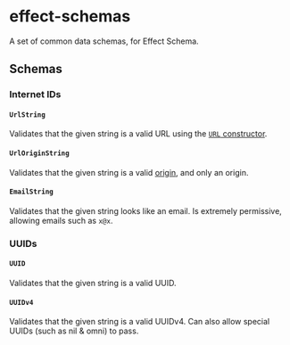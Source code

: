 # effect-schemas

A set of common data schemas, for Effect Schema.

## Schemas

### Internet IDs

#### `UrlString`

Validates that the given string is a valid URL using the [`URL` constructor](https://developer.mozilla.org/en-US/docs/Web/API/URL/URL).

#### `UrlOriginString`

Validates that the given string is a valid [origin](https://web.dev/articles/url-parts#origin), and only an origin.

#### `EmailString`

Validates that the given string looks like an email. Is extremely permissive, allowing emails such as `x@x`.

### UUIDs

#### `UUID`

Validates that the given string is a valid UUID.

#### `UUIDv4`

Validates that the given string is a valid UUIDv4. Can also allow special UUIDs (such as nil & omni) to pass.
